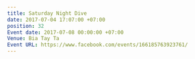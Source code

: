 ```yaml
---
title: Saturday Night Dive
date: 2017-07-04 17:07:00 +07:00
position: 32
Event date: 2017-07-08 00:00:00 +07:00
Venue: Bia Tay Ta
Event URL: https://www.facebook.com/events/166185763923761/
---
```


